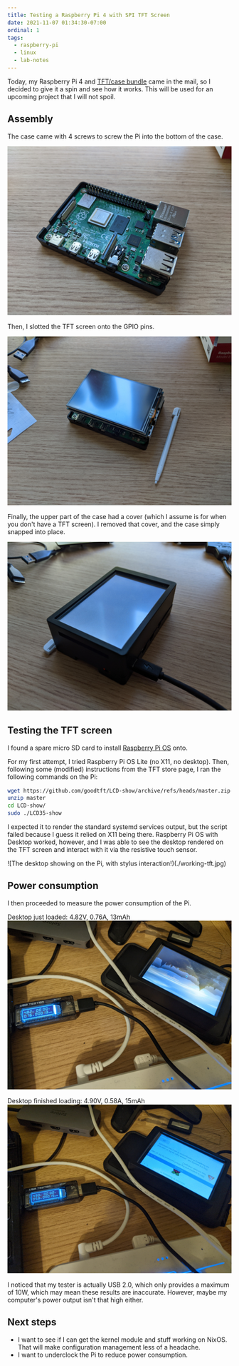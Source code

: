 ```yaml
---
title: Testing a Raspberry Pi 4 with SPI TFT Screen
date: 2021-11-07 01:34:30-07:00
ordinal: 1
tags:
  - raspberry-pi
  - linux
  - lab-notes
---
```


Today, my Raspberry Pi 4 and
[TFT/case bundle](https://www.ebay.com/itm/123778645736) came in the mail, so I
decided to give it a spin and see how it works. This will be used for an
upcoming project that I will not spoil.

## Assembly

The case came with 4 screws to screw the Pi into the bottom of the case.

![The Pi, seated in the bottom.](./assembly-1.jpg)

Then, I slotted the TFT screen onto the GPIO pins.

![The Pi, with a TFT screen on top](./assembly-2.jpg)

Finally, the upper part of the case had a cover (which I assume is for when you
don't have a TFT screen). I removed that cover, and the case simply snapped into
place.

![The Pi, with a TFT screen on top, enclosed in the case](./assembly-3.jpg)

## Testing the TFT screen

I found a spare micro SD card to install
[Raspberry Pi OS](https://www.raspberrypi.com/software/operating-systems/) onto.

For my first attempt, I tried Raspberry Pi OS Lite (no X11, no desktop). Then,
following some (modified) instructions from the TFT store page, I ran the
following commands on the Pi:

```bash
wget https://github.com/goodtft/LCD-show/archive/refs/heads/master.zip
unzip master
cd LCD-show/
sudo ./LCD35-show
```

I expected it to render the standard systemd services output, but the script
failed because I guess it relied on X11 being there. Raspberry Pi OS with
Desktop worked, however, and I was able to see the desktop rendered on the TFT
screen and interact with it via the resistive touch sensor.

![The desktop showing on the Pi, with stylus interaction!)(./working-tft.jpg)

## Power consumption

I then proceeded to measure the power consumption of the Pi.

Desktop just loaded: 4.82V, 0.76A, 13mAh ![](./desktop-just-loaded.jpg)

Desktop finished loading: 4.90V, 0.58A, 15mAh
![](./desktop-finished-loading.jpg)

I noticed that my tester is actually USB 2.0, which only provides a maximum of
10W, which may mean these results are inaccurate. However, maybe my computer's
power output isn't that high either.

## Next steps

- I want to see if I can get the kernel module and stuff working on NixOS. That
  will make configuration management less of a headache.
- I want to underclock the Pi to reduce power consumption.

